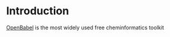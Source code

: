 # Introduction #

[OpenBabel](http://openbabel.org/wiki/Main_Page) is the most widely used free cheminformatics toolkit
